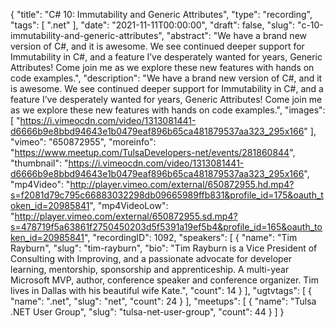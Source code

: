{
  "title": "C# 10: Immutability and Generic Attributes",
  "type": "recording",
  "tags": [
    ".net"
  ],
  "date": "2021-11-11T00:00:00",
  "draft": false,
  "slug": "c-10-immutability-and-generic-attributes",
  "abstract": "We have a brand new version of C#, and it is awesome. We see continued deeper support for Immutability in C#, and a feature I’ve desperately wanted for years, Generic Attributes! Come join me as we explore these new features with hands on code examples.",
  "description": "We have a brand new version of C#, and it is awesome. We see continued deeper support for Immutability in C#, and a feature I’ve desperately wanted for years, Generic Attributes! Come join me as we explore these new features with hands on code examples.",
  "images": [
    "https://i.vimeocdn.com/video/1313081441-d6666b9e8bbd94643e1b0479eaf896b65ca481879537aa323_295x166"
  ],
  "vimeo": "650872955",
  "moreinfo": "https://www.meetup.com/TulsaDevelopers-net/events/281860844",
  "thumbnail": "https://i.vimeocdn.com/video/1313081441-d6666b9e8bbd94643e1b0479eaf896b65ca481879537aa323_295x166",
  "mp4Video": "http://player.vimeo.com/external/650872955.hd.mp4?s=f2081d79c795c66883032298db09665989ffb831&profile_id=175&oauth_token_id=20985841",
  "mp4VideoLow": "http://player.vimeo.com/external/650872955.sd.mp4?s=478719f5a63861f2750450203d5f5391a19ef5b4&profile_id=165&oauth_token_id=20985841",
  "recordingID": 1092,
  "speakers": [
    {
      "name": "Tim Rayburn",
      "slug": "tim-rayburn",
      "bio": "Tim Rayburn is a Vice President of Consulting with Improving, and a passionate advocate for developer learning, mentorship, sponsorship and apprenticeship. A multi-year Microsoft MVP, author, conference speaker and conference organizer. Tim lives in Dallas with his beautiful wife Kate.",
      "count": 14
    }
  ],
  "ugtvtags": [
    {
      "name": ".net",
      "slug": "net",
      "count": 24
    }
  ],
  "meetups": [
    {
      "name": "Tulsa .NET User Group",
      "slug": "tulsa-net-user-group",
      "count": 44
    }
  ]
}
